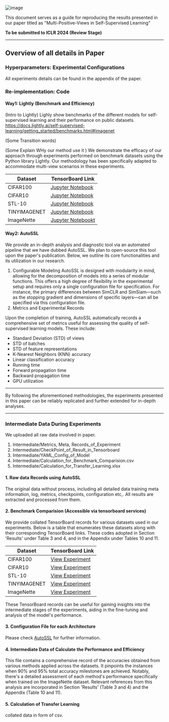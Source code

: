 
![image](https://github.com/px39n/Multiple-Positive-View/assets/53490111/5d64a2b0-e607-4320-997c-ab7252ac8fe6)

This document serves as a guide for reproducing the results presented in our paper titled as "Multi-Positive-Views in Self-Supervised Learning"

**To be submitted to ICLR 2024 (Review Stage)**

------------------------------------------------
## Overview of all details in Paper

### Hyperparameters: Experimental Configurations
All experiments details can be found in the appendix of the paper.

### Re-implementation: Code
#### Way1: Lightly (Benchmark and Efficiency)

(Intro to Lightly)
Lighly show benchmarks of the different models for self-supervised learning and their performance on public datasets. https://docs.lightly.ai/self-supervised-learning/getting_started/benchmarks.html#imagenet

(Some Transition words)

(Some Explain WHy our method use it )
We demonstrate the efficacy of our approach through experiments performed on benchmark datasets using the Python library Lightly. Our methodology has been specifically adapted to accommodate multi-view scenarios in these experiments.


| Dataset      | TensorBoard Link |
|--------------|------------------|
| CIFAR100     | [Jupyter Notebook](https://tensorboard.dev/experiment/lBWExQayRpKIbuv5d0nA9Q/#scalars) |
| CIFAR10      | [Jupyter Notebook](https://github.com/px39n/Multiple-Positive-View/blob/main/Fast_Reimplement/CIFAR10.ipynb)  |
| STL-10       | [Jupyter Notebook](https://tensorboard.dev/experiment/j3SdHOk3QzOKKQksXVRxlQ/#scalars)  |
| TINYIMAGENET | [Jupyter Notebook](https://tensorboard.dev/experiment/BcdkoHAkR8O1luRVTkULwA/#scalars)  |
| ImageNette   | [Jupyter Notebookt](https://tensorboard.dev/experiment/hon7xMTqR7W3NIQ4YIlBLg/#scalars)  |




#### Way2: AutoSSL
We provide an in-depth analysis and diagnostic tool via an automated pipeline that we have dubbed AutoSSL. We plan to open-source this tool upon the paper's publication. Below, we outline its core functionalities and its utilization in our research.

1. Configurable Modeling
AutoSSL is designed with modularity in mind, allowing for the decomposition of models into a series of modular functions. This offers a high degree of flexibility in the experimental setup and requires only a single configuration file for specification. For instance, the primary differences between SimCLR and SimSiam—such as the stopping gradient and dimensions of specific layers—can all be specified via this configuration file.
2. Metrics and Experimental Records

Upon the completion of training, AutoSSL automatically records a comprehensive set of metrics useful for assessing the quality of self-supervised learning models. These include:

- Standard Deviation (STD) of views
- STD of batches
- STD of feature representations
- K-Nearest Neighbors (KNN) accuracy
- Linear classification accuracy
- Running time
- Forward propagation time
- Backward propagation time
- GPU utilization
---

By following the aforementioned methodologies, the experiments presented in this paper can be reliably replicated and further extended for in-depth analyses.

---


### Intermediate Data During Experiments


We uploaded all raw data involved in paper.


1. Intermediate/Metrics, Meta, Records_of_Experiment
2. Intermediate/CheckPoint_of_Result_in_Tensorboard 
3. Intermediate/YAML_Config_of_Model
4. Intermediate/Calculation_for_Benchmark_Comparision.csv
5. Intermediate/Calculation_for_Transfer_Learning.xlsx
 
#### 1. Raw data Records using AutoSSL

The original data without process, including all detailed data training meta information, log, metrics, checkpoints, configuration etc,. All results are extracted and processed from them.

#### 2. Benchmark Comparision (Accessible via tensorboard services)

We provide collated TensorBoard records for various datasets used in our experiments. Below is a table that enumerates these datasets along with their corresponding TensorBoard links.
These codes adopted in Section 'Results' under Table 3 and 4, and in the Appendix under Tables 10 and 11.


| Dataset      | TensorBoard Link |
|--------------|------------------|
| CIFAR100     | [View Experiment](https://tensorboard.dev/experiment/lBWExQayRpKIbuv5d0nA9Q/#scalars) |
| CIFAR10      | [View Experiment](https://tensorboard.dev/experiment/I9NZuY9gSyeyS9qoNksAXg/#scalars)  |
| STL-10       | [View Experiment](https://tensorboard.dev/experiment/j3SdHOk3QzOKKQksXVRxlQ/#scalars)  |
| TINYIMAGENET | [View Experiment](https://tensorboard.dev/experiment/BcdkoHAkR8O1luRVTkULwA/#scalars)  |
| ImageNette   | [View Experiment](https://tensorboard.dev/experiment/hon7xMTqR7W3NIQ4YIlBLg/#scalars)  |

These TensorBoard records can be useful for gaining insights into the intermediate stages of the experiments, aiding in the fine-tuning and analysis of the model's performance.

#### 3. Configuration File for each Architecture

Please check  [AutoSSL](https://autossl.gitbook.io/) for further information.

#### 4. Intermediate Data of Calculate the Performance and Efficiency
This file contains a comprehensive record of the accuracies obtained from various methods applied across the datasets. It pinpoints the instances when 90% and 95% total accuracy milestones are achieved. Notably, there's a detailed assessment of each method's performance specifically when trained on the ImageNette dataset. Relevant references from this analysis are incorporated in Section 'Results' (Table 3 and 4) and the Appendix (Table 10 and 11).

#### 5. Calculation of Transfer Learning

collated data in form of csv.

